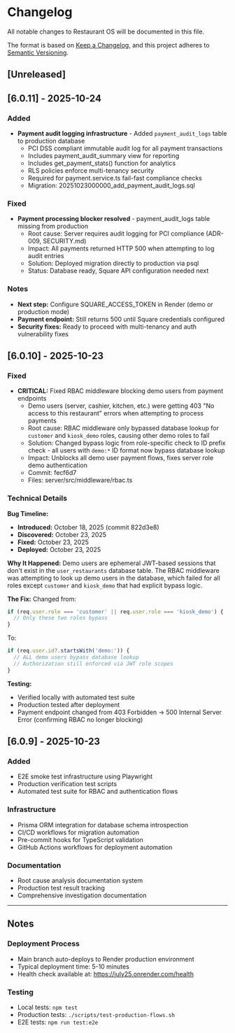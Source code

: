 # Changelog

All notable changes to Restaurant OS will be documented in this file.

The format is based on [Keep a Changelog](https://keepachangelog.com/en/1.0.0/),
and this project adheres to [Semantic Versioning](https://semver.org/spec/v2.0.0.html).

## [Unreleased]

## [6.0.11] - 2025-10-24

### Added
- **Payment audit logging infrastructure** - Added `payment_audit_logs` table to production database
  - PCI DSS compliant immutable audit log for all payment transactions
  - Includes payment_audit_summary view for reporting
  - Includes get_payment_stats() function for analytics
  - RLS policies enforce multi-tenancy security
  - Required for payment.service.ts fail-fast compliance checks
  - Migration: 20251023000000_add_payment_audit_logs.sql

### Fixed
- **Payment processing blocker resolved** - payment_audit_logs table missing from production
  - Root cause: Server requires audit logging for PCI compliance (ADR-009, SECURITY.md)
  - Impact: All payments returned HTTP 500 when attempting to log audit entries
  - Solution: Deployed migration directly to production via psql
  - Status: Database ready, Square API configuration needed next

### Notes
- **Next step:** Configure SQUARE_ACCESS_TOKEN in Render (demo or production mode)
- **Payment endpoint:** Still returns 500 until Square credentials configured
- **Security fixes:** Ready to proceed with multi-tenancy and auth vulnerability fixes

## [6.0.10] - 2025-10-23

### Fixed
- **CRITICAL:** Fixed RBAC middleware blocking demo users from payment endpoints
  - Demo users (server, cashier, kitchen, etc.) were getting 403 "No access to this restaurant" errors when attempting to process payments
  - Root cause: RBAC middleware only bypassed database lookup for `customer` and `kiosk_demo` roles, causing other demo roles to fail
  - Solution: Changed bypass logic from role-specific check to ID prefix check - all users with `demo:*` ID format now bypass database lookup
  - Impact: Unblocks all demo user payment flows, fixes server role demo authentication
  - Commit: fecf6d7
  - Files: server/src/middleware/rbac.ts

### Technical Details
**Bug Timeline:**
- **Introduced:** October 18, 2025 (commit 822d3e8)
- **Discovered:** October 23, 2025
- **Fixed:** October 23, 2025
- **Deployed:** October 23, 2025

**Why It Happened:**
Demo users are ephemeral JWT-based sessions that don't exist in the `user_restaurants` database table. The RBAC middleware was attempting to look up demo users in the database, which failed for all roles except `customer` and `kiosk_demo` that had explicit bypass logic.

**The Fix:**
Changed from:
```typescript
if (req.user.role === 'customer' || req.user.role === 'kiosk_demo') {
  // Only these two roles bypass
}
```

To:
```typescript
if (req.user.id?.startsWith('demo:')) {
  // ALL demo users bypass database lookup
  // Authorization still enforced via JWT role scopes
}
```

**Testing:**
- Verified locally with automated test suite
- Production tested after deployment
- Payment endpoint changed from 403 Forbidden → 500 Internal Server Error (confirming RBAC no longer blocking)

## [6.0.9] - 2025-10-23

### Added
- E2E smoke test infrastructure using Playwright
- Production verification test scripts
- Automated test suite for RBAC and authentication flows

### Infrastructure
- Prisma ORM integration for database schema introspection
- CI/CD workflows for migration automation
- Pre-commit hooks for TypeScript validation
- GitHub Actions workflows for deployment automation

### Documentation
- Root cause analysis documentation system
- Production test result tracking
- Comprehensive investigation documentation

---

## Notes

### Deployment Process
- Main branch auto-deploys to Render production environment
- Typical deployment time: 5-10 minutes
- Health check available at: https://july25.onrender.com/health

### Testing
- Local tests: `npm test`
- Production tests: `./scripts/test-production-flows.sh`
- E2E tests: `npm run test:e2e`
